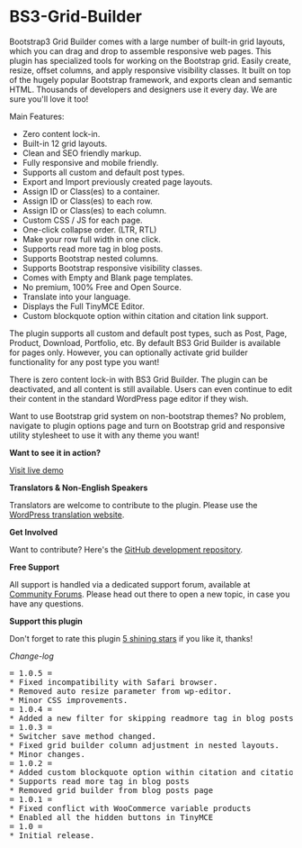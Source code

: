 # BS3-Grid-Builder
Bootstrap3 Grid Builder comes with a large number of built-in grid layouts, which you can drag and drop to assemble responsive web pages. 
This plugin has specialized tools for working on the Bootstrap grid. Easily create, resize, offset columns, and apply responsive visibility classes.
It built on top of the hugely popular Bootstrap framework, and exports clean and semantic HTML. Thousands of developers and designers use it every day. We are sure you'll love it too!

Main Features:

* Zero content lock-in.
* Built-in 12 grid layouts.
* Clean and SEO friendly markup.
* Fully responsive and mobile friendly.
* Supports all custom and default post types.
* Export and Import previously created page layouts.
* Assign ID or Class(es) to a container.
* Assign ID or Class(es) to each row.
* Assign ID or Class(es) to each column.
* Custom CSS / JS for each page.
* One-click collapse order. (LTR, RTL)
* Make your row full width in one click.
* Supports read more tag in blog posts.
* Supports Bootstrap nested columns.
* Supports Bootstrap responsive visibility classes.
* Comes with Empty and Blank page templates.
* No premium, 100% Free and Open Source.
* Translate into your language.
* Displays the Full TinyMCE Editor.
* Custom blockquote option within citation and citation link support.

The plugin supports all custom and default post types, such as Post, Page, Product, Download, Portfolio, etc. By default BS3 Grid Builder is available for pages only. However, you can optionally activate grid builder functionality for any post type you want!

There is zero content lock-in with BS3 Grid Builder. The plugin can be deactivated, and all content is still available. Users can even continue to edit their content in the standard WordPress page editor if they wish.

Want to use Bootstrap grid system on non-bootstrap themes? No problem, navigate to plugin options page and turn on Bootstrap grid and responsive utility stylesheet to use it with any theme you want!

**Want to see it in action?**

[Visit live demo](https://demo.mypreview.one/bs3-grid-builder)

**Translators & Non-English Speakers**

Translators are welcome to contribute to the plugin. Please use the [WordPress translation website](https://translate.wordpress.org/projects/wp-plugins/bs3-grid-builder "WordPress translation website").

**Get Involved**

Want to contribute? Here's the [GitHub development repository](https://github.com/mahdiyazdani/BS3-Grid-Builder "GitHub development repository").

**Free Support**

All support is handled via a dedicated support forum, available at [Community Forums](https://support.mypreview.one "Community Forums"). Please head out there to open a new topic, in case you have any questions.

**Support this plugin**

Don't forget to rate this plugin [5 shining stars](https://wordpress.org/support/plugin/bs3-grid-builder/reviews/ "5 shining stars") if you like it, thanks!

*Change-log*

<pre>
= 1.0.5 =
* Fixed incompatibility with Safari browser.
* Removed auto resize parameter from wp-editor.
* Minor CSS improvements.
= 1.0.4 =
* Added a new filter for skipping readmore tag in blog posts.
= 1.0.3 =
* Switcher save method changed.
* Fixed grid builder column adjustment in nested layouts.
* Minor changes.
= 1.0.2 =
* Added custom blockquote option within citation and citation link support.
* Supports read more tag in blog posts
* Removed grid builder from blog posts page
= 1.0.1 =
* Fixed conflict with WooCommerce variable products
* Enabled all the hidden buttons in TinyMCE
= 1.0 =
* Initial release.
</pre>
